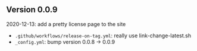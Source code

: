 <!-- SPDX-License-Identifier: CC0-1.0 -->
<!-- SPDX-FileCopyrightText: 2022 The Foundation for Public Code <info@publiccode.net>, https://standard.publiccode.net/AUTHORS -->

## Version 0.0.9

2020-12-13: add a pretty license page to the site

 * `.github/workflows/release-on-tag.yml`: really use link-change-latest.sh
 * `_config.yml`: bump version 0.0.8 -> 0.0.9
